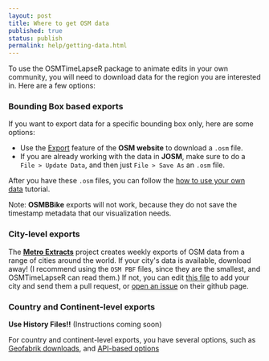 ```yaml
---
layout: post
title: Where to get OSM data
published: true
status: publish
permalink: help/getting-data.html
---
```


To use the OSMTimeLapseR package to animate edits in your own community, you will need to download data for the region you are interested in. Here are a few options:

### Bounding Box based exports

If you want to export data for a specific bounding box only, here are some options:

 * Use the [Export](http://www.openstreetmap.org/export) feature of the **OSM website** to download a `.osm` file.
 * If you are already working with the data in **JOSM**, make sure to do a `File > Update Data`, and then just `File > Save As` an `.osm` file.

After you have these `.osm` files, you can follow the [how to use your own data](examples/use-your-own-data.html) tutorial.

Note: **OSMBBike** exports will not work, because they do not save the timestamp metadata that our visualization needs.


### City-level exports


The **[Metro Extracts](https://mapzen.com/metro-extracts/)** project creates weekly exports of OSM data from a range of cities around the world. If your city's data is available, download away! (I recommend using the `OSM PBF` files, since they are the smallest, and OSMTimeLapseR can read them.) If not, you can edit [this file](https://github.com/mapzen/metroextractor-cities/blob/master/cities.json) to add your city and send them a pull request, or [open an issue](https://github.com/mapzen/metroextractor-cities/issues) on their github page.

### Country and Continent-level exports

**Use History Files!!** (Instructions coming soon)

For country and continent-level exports, you have several options, such as [Geofabrik downloads](http://download.geofabrik.de/), and [API-based options](http://wiki.openstreetmap.org/wiki/Downloading_data)
